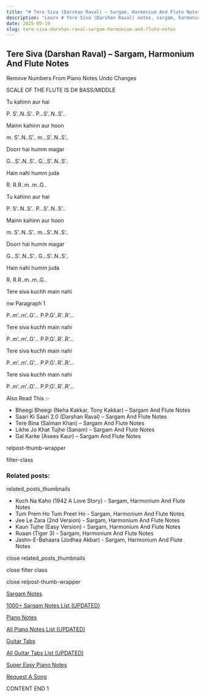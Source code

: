 ```yaml
---
title: "# Tere Siva (Darshan Raval) – Sargam, Harmonium And Flute Notes"
description: "Learn # Tere Siva (Darshan Raval) notes, sargam, harmonium notations and flute notes. Easy step-by-step tutorial for beginners."
date: 2025-05-19
slug: tere-siva-darshan-raval-sargam-harmonium-and-flute-notes
---
```


## Tere Siva (Darshan Raval) – Sargam, Harmonium And Flute Notes

Remove Numbers From Piano Notes
Undo Changes

SCALE OF THE FLUTE IS D# BASS/MIDDLE

Tu kahinn aur hai

P. S’..N..S’.. P…S’..N..S’..

Mainn kahinn aur hoon

m. S’..N..S’.. m…S’..N..S’..

Doorr hai humm magar

G…S’..N..S’.. G…S’..N..S’..

Hain nahi humm juda

R. R.R..m..m..G..

Tu kahinn aur hai

P. S’..N..S’.. P…S’..N..S’..

Mainn kahinn aur hoon

m. S’..N..S’.. m…S’..N..S’..

Doorr hai humm magar

G…S’..N..S’.. G…S’..N..S’..

Hain nahi humm juda

R. R.R..m..m..G..

Tere siva kuchh main nahi

nw Paragraph 1

P..m’..m’..G’… P.P.G’..R’..R’…

Tere siva kuchh main nahi

P..m’..m’..G’… P.P.G’..R’..R’…

Tere siva kuchh main nahi

P..m’..m’..G’… P.P.G’..R’..R’…

Tere siva kuchh main nahi

P..m’..m’..G’… P.P.G’..R’..R’…

Also Read This :-

* Bheegi Bheegi (Neha Kakkar, Tony Kakkar) – Sargam And Flute Notes
* Saari Ki Saari 2.0 (Darshan Raval) – Sargam And Flute Notes
* Tere Bina (Salman Khan) – Sargam And Flute Notes
* Likhe Jo Khat Tujhe (Sanam) – Sargam And Flute Notes
* Gal Karke (Asees Kaur) – Sargam And Flute Notes

relpost-thumb-wrapper

filter-class

### Related posts:

related_posts_thumbnails

* Kuch Na Kaho (1942 A Love Story) - Sargam, Harmonium And Flute Notes
* Tum Prem Ho Tum Preet Ho - Sargam, Harmonium And Flute Notes
* Jee Le Zara (2nd Version) - Sargam, Harmonium And Flute Notes
* Kaun Tujhe (Easy Version) - Sargam, Harmonium And Flute Notes
* Ruaan (Tiger 3) - Sargam, Harmonium And Flute Notes
* Jashn-E-Bahaara (Jodhaa Akbar) - Sargam, Harmonium And Flute Notes

close related_posts_thumbnails

close filter class

close relpost-thumb-wrapper

[Sargam Notes](https://www.notationsworld.com/sargam-notes.html)

[1000+ Sargam Notes List (UPDATED)](https://www.notationsworld.com/all-songs-list-sargam-notes.html)

[Piano Notes](https://www.notationsworld.com/piano-notes.html)

[All Piano Notes List (UPDATED)](https://www.notationsworld.com/all-songs-list-piano-notes.html)

[Guitar Tabs](https://www.notationsworld.com/guitar-tabs.html)

[All Guitar Tabs List (UPDATED)](https://www.notationsworld.com/all-songs-list-guitar-tabs.html)

[Super Easy Piano Notes](https://studywall.in/)

[Request A Song](https://www.notationsworld.com/request-a-song.html)

CONTENT END 1

